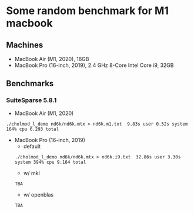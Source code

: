 # Some random benchmark for M1 macbook
## Machines
* MacBook Air (M1, 2020), 16GB
* MacBook Pro (16-inch, 2019), 2.4 GHz 8-Core Intel Core i9, 32GB

## Benchmarks
### SuiteSparse 5.8.1
* MacBook Air (M1, 2020)
```
./cholmod_l_demo nd6k/nd6k.mtx > nd6k.m1.txt  9.83s user 0.52s system 164% cpu 6.293 total
```
* MacBook Pro (16-inch, 2019)
  * default
  ```
  ./cholmod_l_demo nd6k/nd6k.mtx > nd6k.i9.txt  32.86s user 3.30s system 394% cpu 9.164 total
  ```
  * w/ mkl
  ```
  TBA
  ```
  * w/ openblas
  ```
  TBA
  ```
